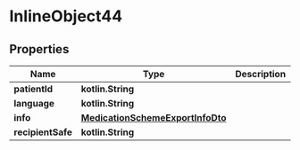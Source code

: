 
# InlineObject44

## Properties
Name | Type | Description | Notes
------------ | ------------- | ------------- | -------------
**patientId** | **kotlin.String** |  |  [optional]
**language** | **kotlin.String** |  |  [optional]
**info** | [**MedicationSchemeExportInfoDto**](MedicationSchemeExportInfoDto.md) |  |  [optional]
**recipientSafe** | **kotlin.String** |  |  [optional]

